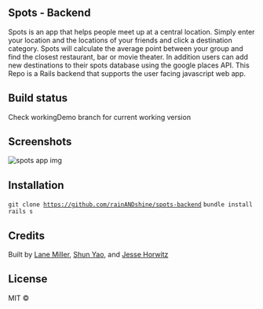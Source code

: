 ## Spots - Backend
Spots is an app that helps people meet up at a central location. Simply enter your location and the locations of your friends and click a destination category. Spots will calculate the average point between your group and find the closest restaurant, bar or movie theater. In addition users can add new destinations to their spots database using the google places API. This Repo is a Rails backend that supports the user facing javascript web app.

## Build status
Check workingDemo branch for current working version

## Screenshots
<img src="spotsApp.png" alt="spots app img">

## Installation

<code>git clone https://github.com/rainANDshine/spots-backend</code>
<code>bundle install</code>
<code>rails s</code>


## Credits
Built by
[Lane Miller](https://github.com/LaneMiller), [Shun Yao](https://github.com/rainANDshine), and [Jesse Horwitz](https://github.com/SuperJesseH)

## License
MIT ©
